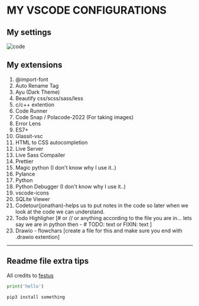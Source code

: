 # MY VSCODE CONFIGURATIONS


## My settings

![code](https://github.com/festussabu/my-vscode-configurations/assets/147224415/b1cb218e-c629-4565-af7c-a2e12de85887)



## My extensions

1. @import-font
2. Auto Rename Tag
3. Ayu (Dark Theme)
4. Beautify css/scss/sass/less
5. c/c++ extention
6. Code Runner
7. Code Snap / Polacode-2022 (For taking images) 
8. Error Lens
9. ES7+
10. Glassit-vsc
11. HTML to CSS autocompletion
12. Live Server
13. Live Sass Compailer
14. Prettier
15. Magic python (I don't know why I use it..)
16. Pylance
17. Python
18. Python Debugger (I don't know why I use it..)
19. vscode-icons
20. SQLite Viewer
21. Codetour(jonathan)-helps us to put notes in the code so later when we look at the code we can understand.
22. Todo Highligher [# or // or anything according to the file you are in... lets say we are in python then - # TODO: text or FIXIN: text ]
23. Drawio - flowchars [create a file for this and make sure you end with .drawio extention]
------------------------------------------------



## Readme file extra tips
All credits to [festus](https:festussabu.com)


```python
print('hello')
```
```bash
pip3 install something
```
